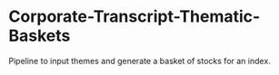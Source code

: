 # Corporate-Transcript-Thematic-Baskets
Pipeline to input themes and generate a basket of stocks for an index. 

